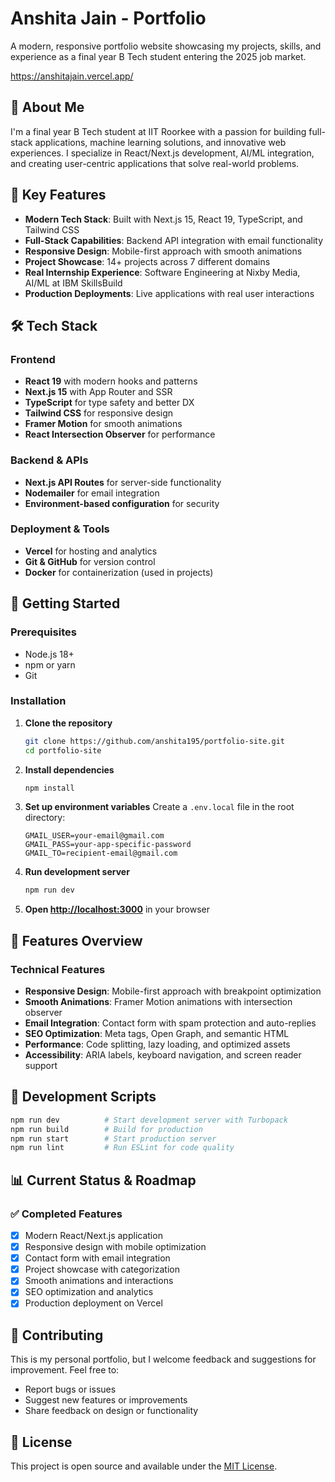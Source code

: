 # Anshita Jain - Portfolio

A modern, responsive portfolio website showcasing my projects, skills, and experience as a final year B Tech student entering the 2025 job market.

https://anshitajain.vercel.app/

## 🎯 About Me

I'm a final year B Tech student at IIT Roorkee with a passion for building full-stack applications, machine learning solutions, and innovative web experiences. I specialize in React/Next.js development, AI/ML integration, and creating user-centric applications that solve real-world problems.

## 🚀 Key Features

- **Modern Tech Stack**: Built with Next.js 15, React 19, TypeScript, and Tailwind CSS
- **Full-Stack Capabilities**: Backend API integration with email functionality
- **Responsive Design**: Mobile-first approach with smooth animations
- **Project Showcase**: 14+ projects across 7 different domains
- **Real Internship Experience**: Software Engineering at Nixby Media, AI/ML at IBM SkillsBuild
- **Production Deployments**: Live applications with real user interactions

## 🛠️ Tech Stack

### Frontend
- **React 19** with modern hooks and patterns
- **Next.js 15** with App Router and SSR
- **TypeScript** for type safety and better DX
- **Tailwind CSS** for responsive design
- **Framer Motion** for smooth animations
- **React Intersection Observer** for performance

### Backend & APIs
- **Next.js API Routes** for server-side functionality
- **Nodemailer** for email integration
- **Environment-based configuration** for security

### Deployment & Tools
- **Vercel** for hosting and analytics
- **Git & GitHub** for version control
- **Docker** for containerization (used in projects)

## 🚀 Getting Started

### Prerequisites
- Node.js 18+ 
- npm or yarn
- Git

### Installation

1. **Clone the repository**
   ```bash
   git clone https://github.com/anshita195/portfolio-site.git
   cd portfolio-site
   ```

2. **Install dependencies**
   ```bash
   npm install
   ```

3. **Set up environment variables**
   Create a `.env.local` file in the root directory:
   ```env
   GMAIL_USER=your-email@gmail.com
   GMAIL_PASS=your-app-specific-password
   GMAIL_TO=recipient-email@gmail.com
   ```

4. **Run development server**
   ```bash
   npm run dev
   ```

5. **Open [http://localhost:3000](http://localhost:3000)** in your browser

## 📱 Features Overview

### Technical Features
- **Responsive Design**: Mobile-first approach with breakpoint optimization
- **Smooth Animations**: Framer Motion animations with intersection observer
- **Email Integration**: Contact form with spam protection and auto-replies
- **SEO Optimization**: Meta tags, Open Graph, and semantic HTML
- **Performance**: Code splitting, lazy loading, and optimized assets
- **Accessibility**: ARIA labels, keyboard navigation, and screen reader support

## 🔧 Development Scripts

```bash
npm run dev          # Start development server with Turbopack
npm run build        # Build for production
npm run start        # Start production server
npm run lint         # Run ESLint for code quality
```

## 📊 Current Status & Roadmap

### ✅ Completed Features
- [x] Modern React/Next.js application
- [x] Responsive design with mobile optimization
- [x] Contact form with email integration
- [x] Project showcase with categorization
- [x] Smooth animations and interactions
- [x] SEO optimization and analytics
- [x] Production deployment on Vercel

## 🤝 Contributing

This is my personal portfolio, but I welcome feedback and suggestions for improvement. Feel free to:
- Report bugs or issues
- Suggest new features or improvements
- Share feedback on design or functionality

## 📄 License

This project is open source and available under the [MIT License](LICENSE).
